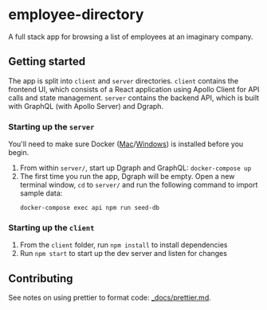 # employee-directory

A full stack app for browsing a list of employees at an imaginary company.

## Getting started

The app is split into `client` and `server` directories. `client` contains the frontend UI, which consists of a React application using Apollo Client for API calls and state management. `server` contains the backend API, which is built with GraphQL (with Apollo Server) and Dgraph.

### Starting up the `server`

You'll need to make sure Docker ([Mac](https://docs.docker.com/docker-for-mac/install/)/[Windows](https://docs.docker.com/docker-for-windows/install/)) is installed before you begin.

1. From within `server/`, start up Dgraph and GraphQL: `docker-compose up`
2. The first time you run the app, Dgraph will be empty. Open a new terminal window, `cd` to `server/` and run the following command to import sample data:
    ```
    docker-compose exec api npm run seed-db
    ```

### Starting up the `client`

1. From the `client` folder, run `npm install` to install dependencies
2. Run `npm start` to start up the dev server and listen for changes

## Contributing

See notes on using prettier to format code: [_docs/prettier.md](_docs/prettier.md).
